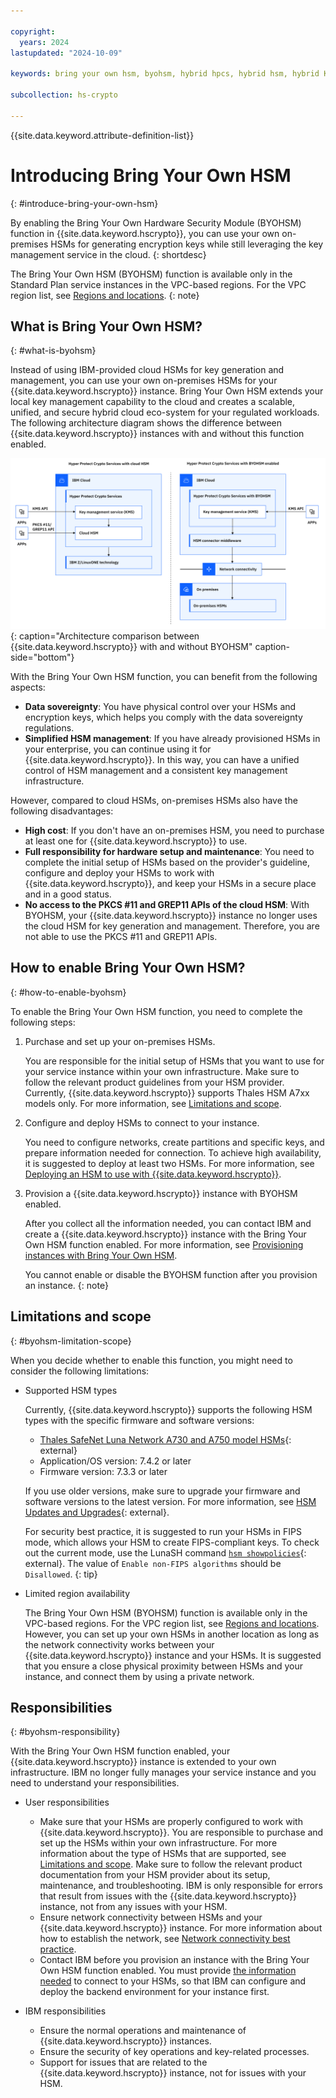 ```yaml
---

copyright:
  years: 2024
lastupdated: "2024-10-09"

keywords: bring your own hsm, byohsm, hybrid hpcs, hybrid hsm, hybrid KMS, hybrid hpcs overview, hybrid KMS

subcollection: hs-crypto

---
```


{{site.data.keyword.attribute-definition-list}}


# Introducing Bring Your Own HSM
{: #introduce-bring-your-own-hsm}

By enabling the Bring Your Own Hardware Security Module (BYOHSM) function in {{site.data.keyword.hscrypto}}, you can use your own on-premises HSMs for generating encryption keys while still leveraging the key management service in the cloud.
{: shortdesc}

The Bring Your Own HSM (BYOHSM) function is available only in the Standard Plan service instances in the VPC-based regions. For the VPC region list, see [Regions and locations](/docs/hs-crypto?topic=hs-crypto-regions#available-regions).
{: note}

## What is Bring Your Own HSM?
{: #what-is-byohsm}

Instead of using IBM-provided cloud HSMs for key generation and management, you can use your own on-premises HSMs for your {{site.data.keyword.hscrypto}} instance. Bring Your Own HSM extends your local key management capability to the cloud and creates a scalable, unified, and secure hybrid cloud eco-system for your regulated workloads. The following architecture diagram shows the difference between {{site.data.keyword.hscrypto}} instances with and without this function enabled.

![BYOHSM architecture](/images/byohsm-archi.svg "BYOHSM architecture"){: caption="Architecture comparison between {{site.data.keyword.hscrypto}} with and without BYOHSM" caption-side="bottom"}

With the Bring Your Own HSM function, you can benefit from the following aspects:

- **Data sovereignty**: You have physical control over your HSMs and encryption keys, which helps you comply with the data sovereignty regulations.
- **Simplified HSM management**: If you have already provisioned HSMs in your enterprise, you can continue using it for {{site.data.keyword.hscrypto}}. In this way, you can have a unified control of HSM management and a consistent key management infrastructure.

However, compared to cloud HSMs, on-premises HSMs also have the following disadvantages:

- **High cost**: If you don't have an on-premises HSM, you need to purchase at least one for {{site.data.keyword.hscrypto}} to use.
- **Full responsibility for hardware setup and maintenance**: You need to complete the initial setup of HSMs based on the provider's guideline, configure and deploy your HSMs to work with {{site.data.keyword.hscrypto}}, and keep your HSMs in a secure place and in a good status.
- **No access to the PKCS #11 and GREP11 APIs of the cloud HSM**: With BYOHSM, your {{site.data.keyword.hscrypto}} instance no longer uses the cloud HSM for key generation and management. Therefore, you are not able to use the PKCS #11 and GREP11 APIs.

## How to enable Bring Your Own HSM?
{: #how-to-enable-byohsm}

To enable the Bring Your Own HSM function, you need to complete the following steps:

1. Purchase and set up your on-premises HSMs.

    You are responsible for the initial setup of HSMs that you want to use for your service instance within your own infrastructure. Make sure to follow the relevant product guidelines from your HSM provider. Currently, {{site.data.keyword.hscrypto}} supports Thales HSM A7xx models only. For more information, see [Limitations and scope](#byohsm-limitation-scope).

2. Configure and deploy HSMs to connect to your instance.

    You need to configure networks, create partitions and specific keys, and prepare information needed for connection. To achieve high availability, it is suggested to deploy at least two HSMs. For more information, see [Deploying an HSM to use with {{site.data.keyword.hscrypto}}](/docs/hs-crypto?topic=hs-crypto-deploy-hsm-for-byohsm).

3. Provision a {{site.data.keyword.hscrypto}} instance with BYOHSM enabled.

    After you collect all the information needed, you can contact IBM and create a {{site.data.keyword.hscrypto}} instance with the Bring Your Own HSM function enabled. For more information, see [Provisioning instances with Bring Your Own HSM](/docs/hs-crypto?topic=hs-crypto-provision&interface=ui).

    You cannot enable or disable the BYOHSM function after you provision an instance.
    {: note}

## Limitations and scope
{: #byohsm-limitation-scope}

When you decide whether to enable this function, you might need to consider the following limitations:

- Supported HSM types

    Currently, {{site.data.keyword.hscrypto}} supports the following HSM types with the specific firmware and software versions:

    - [Thales SafeNet Luna Network A730 and A750 model HSMs](https://thalesdocs.com/gphsm/luna/7/docs/network/Content/Home_Luna.htm){: external}
    - Application/OS version: 7.4.2 or later
    - Firmware version: 7.3.3 or later

    If you use older versions, make sure to upgrade your firmware and software versions to the latest version. For more information, see [HSM Updates and Upgrades](https://thalesdocs.com/gphsm/luna/7/docs/network/Content/admin_hsm/updates/upgrade.htm){: external}. 
    
    For security best practice, it is suggested to run your HSMs in FIPS mode, which allows your HSM to create FIPS-compliant keys. To check out the current mode, use the LunaSH command [`hsm showpolicies`](https://thalesdocs.com/gphsm/luna/7/docs/network/Content/lunash/commands/hsm/hsm_showpolicies.htm){: external}. The value of `Enable non-FIPS algorithms` should be `Disallowed`.
    {: tip}

- Limited region availability

    The Bring Your Own HSM (BYOHSM) function is available only in the VPC-based regions. For the VPC region list, see [Regions and locations](/docs/hs-crypto?topic=hs-crypto-regions#available-regions). However, you can set up your own HSMs in another location as long as the network connectivity works between your {{site.data.keyword.hscrypto}} instance and your HSMs. It is suggested that you ensure a close physical proximity between HSMs and your instance, and connect them by using a private network.

## Responsibilities
{: #byohsm-responsibility}

With the Bring Your Own HSM function enabled, your {{site.data.keyword.hscrypto}} instance is extended to your own infrastructure. IBM no longer fully manages your service instance and you need to understand your responsibilities.

- User responsibilities

    - Make sure that your HSMs are properly configured to work with {{site.data.keyword.hscrypto}}. You are responsible to purchase and set up the HSMs within your own infrastructure. For more information about the type of HSMs that are supported, see [Limitations and scope](#byohsm-limitation-scope). Make sure to follow the relevant product documentation from your HSM provider about its setup, maintenance, and troubleshooting. IBM is only responsible for errors that result from issues with the {{site.data.keyword.hscrypto}} instance, not from any issues with your HSM.
    - Ensure network connectivity between HSMs and your {{site.data.keyword.hscrypto}} instance. For more information about how to establish the network, see [Network connectivity best practice](/docs/hs-crypto?topic=hs-crypto-deploy-hsm-for-byohsm#deploy-byohsm-network-connection).
    - Contact IBM before you provision an instance with the Bring Your Own HSM function enabled. You must provide [the information needed](/docs/hs-crypto?topic=hs-crypto-deploy-hsm-for-byohsm#deploy-byohsm-prepare-info) to connect to your HSMs, so that IBM can configure and deploy the backend environment for your instance first.

- IBM responsibilities

    - Ensure the normal operations and maintenance of {{site.data.keyword.hscrypto}} instances.
    - Ensure the security of key operations and key-related processes.
    - Support for issues that are related to the {{site.data.keyword.hscrypto}} instance, not for issues with your HSM.
